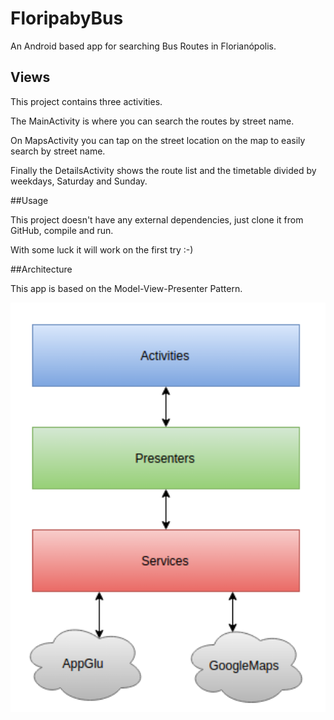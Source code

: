 # FloripabyBus

An Android based app for searching Bus Routes in Florianópolis.

## Views

This project contains three activities.

The MainActivity is where you can search the routes by street name.

On MapsActivity you can tap on the street location on the map to easily search by street name.

Finally the DetailsActivity shows the route list and the timetable divided by weekdays, Saturday and Sunday.

##Usage

This project doesn't have any external dependencies, just clone it from GitHub, compile and run.

With some luck it will work on the first try :-)

##Architecture

This app is based on the Model-View-Presenter Pattern.

<img src="images/diagram.png" alt="Architecture" style="width: 640px;"/>

